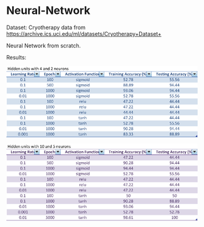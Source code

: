 # Neural-Network

Dataset: Cryotherapy data from https://archive.ics.uci.edu/ml/datasets/Cryotherapy+Dataset+

Neural Network from scratch.

Results:

![trails 1](/Trials1.png)

![trails 2](/Trials2.png)

